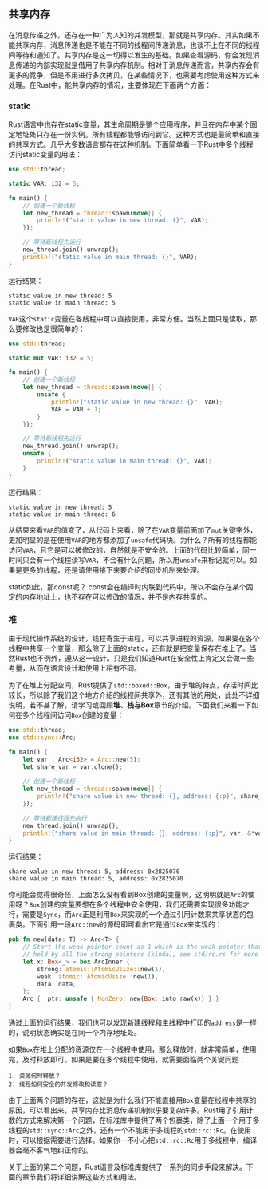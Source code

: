## 共享内存
在消息传递之外，还存在一种广为人知的并发模型，那就是共享内存。其实如果不能共享内存，消息传递也是不能在不同的线程间传递消息，也谈不上在不同的线程间等待和通知了。共享内存是这一切得以发生的基础。如果查看源码，你会发现消息传递的内部实现就是借用了共享内存机制。相对于消息传递而言，共享内存会有更多的竞争，但是不用进行多次拷贝，在某些情况下，也需要考虑使用这种方式来处理。在Rust中，能共享内存的情况，主要体现在下面两个方面：

### static
Rust语言中也存在static变量，其生命周期是整个应用程序，并且在内存中某个固定地址处只存在一份实例。所有线程都能够访问到它。这种方式也是最简单和直接的共享方式。几乎大多数语言都存在这种机制。下面简单看一下Rust中多个线程访问static变量的用法：

```rust
use std::thread;

static VAR: i32 = 5;

fn main() {
	// 创建一个新线程
	let new_thread = thread::spawn(move|| {
	    println!("static value in new thread: {}", VAR);
	});

	// 等待新线程先运行
	new_thread.join().unwrap();
	println!("static value in main thread: {}", VAR);
}
```
运行结果：
```
static value in new thread: 5
static value in main thread: 5
```
`VAR`这个`static`变量在各线程中可以直接使用，非常方便。当然上面只是读取，那么要修改也是很简单的：

```rust
use std::thread;

static mut VAR: i32 = 5;

fn main() {
	// 创建一个新线程
	let new_thread = thread::spawn(move|| {
	    unsafe {
	    	println!("static value in new thread: {}", VAR);
	    	VAR = VAR + 1;
	    }
	});

	// 等待新线程先运行
	new_thread.join().unwrap();
	unsafe {
		println!("static value in main thread: {}", VAR);
	}
}
```
运行结果：
```
static value in new thread: 5
static value in main thread: 6
```
从结果来看`VAR`的值变了，从代码上来看，除了在`VAR`变量前面加了`mut`关键字外，更加明显的是在使用`VAR`的地方都添加了`unsafe`代码块。为什么？所有的线程都能访问`VAR`，且它是可以被修改的，自然就是不安全的。上面的代码比较简单，同一时间只会有一个线程读写`VAR`，不会有什么问题，所以用`unsafe`来标记就可以。如果是更多的线程，还是请使用接下来要介绍的同步机制来处理。

static如此，那const呢？ const会在编译时内联到代码中，所以不会存在某个固定的内存地址上，也不存在可以修改的情况，并不是内存共享的。

### 堆
由于现代操作系统的设计，线程寄生于进程，可以共享进程的资源，如果要在各个线程中共享一个变量，那么除了上面的static，还有就是把变量保存在堆上了。当然Rust也不例外，遵从这一设计。只是我们知道Rust在安全性上肯定又会做一些考量，从而在语言设计和使用上稍有不同。

为了在堆上分配空间，Rust提供了`std::boxed::Box`，由于堆的特点，存活时间比较长，所以除了我们这个地方介绍的线程间共享外，还有其他的用处，此处不详细说明，若不甚了解，请学习或回顾**堆、栈与Box**章节的介绍。下面我们来看一下如何在多个线程间访问`Box`创建的变量：

```rust
use std::thread;
use std::sync::Arc;

fn main() {
	let var : Arc<i32> = Arc::new(5);
	let share_var = var.clone();
	
	// 创建一个新线程
	let new_thread = thread::spawn(move|| {
		println!("share value in new thread: {}, address: {:p}", share_var, &*share_var);
	});

	// 等待新建线程先执行
	new_thread.join().unwrap();
	println!("share value in main thread: {}, address: {:p}", var, &*var);
}
```
运行结果：
```
share value in new thread: 5, address: 0x2825070
share value in main thread: 5, address: 0x2825070
```
你可能会觉得很奇怪，上面怎么没有看到Box创建的变量啊，这明明就是`Arc`的使用呀？`Box`创建的变量要想在多个线程中安全使用，我们还需要实现很多功能才行，需要是`Sync`，而`Arc`正是利用`Box`来实现的一个通过引用计数来共享状态的包裹类。下面引用一段`Arc::new`的源码即可看出它是通过`Box`来实现的：

```rust
pub fn new(data: T) -> Arc<T> {
    // Start the weak pointer count as 1 which is the weak pointer that's
    // held by all the strong pointers (kinda), see std/rc.rs for more info
    let x: Box<_> = box ArcInner {
        strong: atomic::AtomicUsize::new(1),
        weak: atomic::AtomicUsize::new(1),
        data: data,
    };
    Arc { _ptr: unsafe { NonZero::new(Box::into_raw(x)) } }
}
```
通过上面的运行结果，我们也可以发现新建线程和主线程中打印的`address`是一样的，说明状态确实是在同一个内存地址处。

如果`Box`在堆上分配的资源仅在一个线程中使用，那么释放时，就非常简单，使用完，及时释放即可。如果是要在多个线程中使用，就需要面临两个关键问题：

    1. 资源何时释放？
    2. 线程如何安全的并发修改和读取？
    
由于上面两个问题的存在，这就是为什么我们不能直接用`Box`变量在线程中共享的原因，可以看出来，共享内存比消息传递机制似乎要复杂许多。Rust用了引用计数的方式来解决第一个问题，在标准库中提供了两个包裹类，除了上面一个用于多线程的`std::sync::Arc`之外，还有一个不能用于多线程的`std::rc::Rc`。在使用时，可以根据需要进行选择。如果你一不小心把`std::rc::Rc`用于多线程中，编译器会毫不客气地纠正你的。

关于上面的第二个问题，Rust语言及标准库提供了一系列的同步手段来解决。下面的章节我们将详细讲解这些方式和用法。
